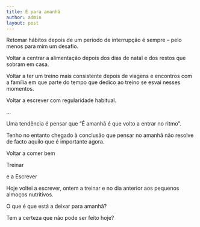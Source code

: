 ```yaml
---
title: É para amanhã
author: admin
layout: post
---
```

Retomar hábitos depois de um período de interrupção é sempre &#8211; pelo menos para mim um desafio.

Voltar a centrar a alimentação depois dos dias de natal e dos restos que sobram em casa.

Voltar a ter um treino mais consistente depois de viagens e encontros com a família em que parte do tempo que dedico ao treino se esvai nesses momentos.

Voltar a escrever com regularidade habitual.

&#8230;

Uma tendência é pensar que &#8220;É amanhã é que volto a entrar no ritmo&#8221;.

Tenho no entanto chegado à conclusão que pensar no amanhã não resolve de facto aquilo que é importante agora.

Voltar a comer bem

Treinar

e a Escrever

Hoje voltei a escrever, ontem a treinar e no dia anterior aos pequenos almoços nutritivos.

O que é que está a deixar para amanhã?

Tem a certeza que não pode ser feito hoje?

